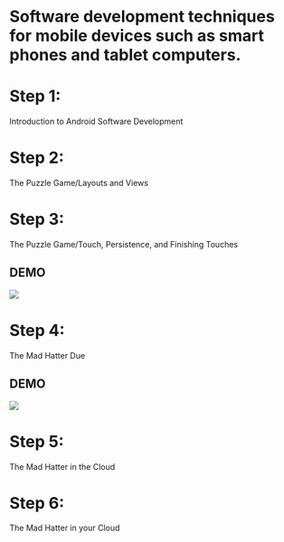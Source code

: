 
# Software development techniques for mobile devices such as smart phones and tablet computers.

# Step 1: 
 Introduction to Android Software Development 
# Step 2: 
 The Puzzle Game/Layouts and Views 
# Step 3: 
 The Puzzle Game/Touch, Persistence, and Finishing Touches 
 ## DEMO
 ![](puzzle.gif)  
# Step 4:
 The Mad Hatter Due 
 ## DEMO
 ![](madhatter.gif)  
# Step 5: 
 The Mad Hatter in the Cloud 
# Step 6: 
 The Mad Hatter in your Cloud 
